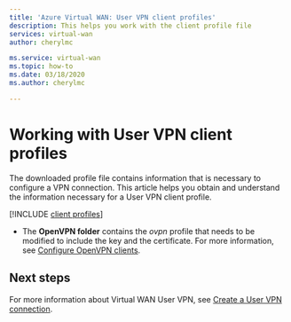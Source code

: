 ```yaml
---
title: 'Azure Virtual WAN: User VPN client profiles'
description: This helps you work with the client profile file
services: virtual-wan
author: cherylmc

ms.service: virtual-wan
ms.topic: how-to
ms.date: 03/18/2020
ms.author: cherylmc

---
```

# Working with User VPN client profiles

The downloaded profile file contains information that is necessary to configure a VPN connection. This article helps you obtain and understand the information necessary for a User VPN client profile.

[!INCLUDE [client profiles](../../includes/vpn-gateway-vwan-vpn-profile-download.md)]

* The **OpenVPN folder** contains the *ovpn* profile that needs to be modified to include the key and the certificate. For more information, see [Configure OpenVPN clients](../virtual-wan/howto-openvpn-clients.md#windows).

## Next steps

For more information about Virtual WAN User VPN, see [Create a User VPN connection](virtual-wan-point-to-site-portal.md).
